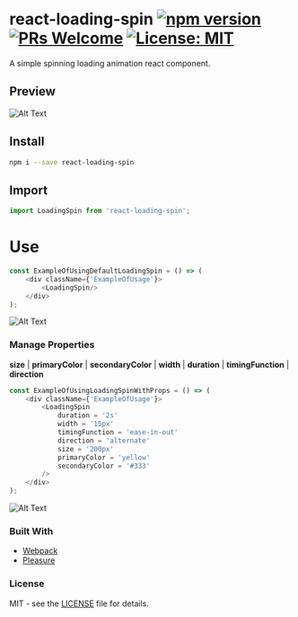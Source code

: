 # react-loading-spin [![npm version](https://badge.fury.io/js/react-loading-spin.svg)](https://badge.fury.io/js/react-loading-spin) [![PRs Welcome](https://img.shields.io/badge/PRs-welcome-brightgreen.svg?style=flat-square)](http://makeapullrequest.com) [![License: MIT](https://img.shields.io/badge/License-MIT-green.svg)](https://opensource.org/licenses/MIT)
A simple spinning loading animation react component.

## Preview
![Alt Text](https://i.imgur.com/n3b1ZOq.gif)

## Install
``` sh
npm i --save react-loading-spin
```

## Import
``` javascript
import LoadingSpin from 'react-loading-spin';
```

# Use
``` javascript
const ExampleOfUsingDefaultLoadingSpin = () => (
    <div className={'ExampleOfUsage'}>
        <LoadingSpin/>
    </div>
);
```
![Alt Text](https://i.imgur.com/tc13kFO.gif)

### Manage Properties
**size** | **primaryColor** | **secondaryColor** | **width** | **duration** | **timingFunction** | **direction**

``` javascript
const ExampleOfUsingLoadingSpinWithProps = () => (
    <div className={'ExampleOfUsage'}>
        <LoadingSpin
            duration = '2s'
            width = '15px'
            timingFunction = 'ease-in-out'
            direction = 'alternate'
            size = '200px'
            primaryColor = 'yellow'
            secondaryColor = '#333'
        />
    </div>
);
```
![Alt Text](https://i.imgur.com/R6MKodl.gif)

### Built With
* [Webpack](https://webpack.js.org/)
* [Pleasure](https://en.wikipedia.org/wiki/Pleasure)

### License
MIT - see the [LICENSE](LICENSE) file for details.
